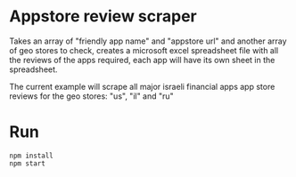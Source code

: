 # Appstore review scraper
Takes an array of "friendly app name" and "appstore url" and another array of geo stores to check,
creates a microsoft excel spreadsheet file with all the reviews of the apps required, 
each app will have its own sheet in the spreadsheet.
 
The current example will scrape all major israeli financial apps app store reviews for the geo stores: "us", "il" and  "ru"

# Run
```
npm install
npm start
```